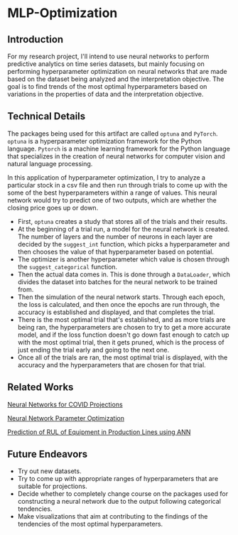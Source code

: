 # MLP-Optimization

## Introduction

For my research project, I'll intend to use neural networks to perform predictive analytics on time series datasets, but 
mainly focusing on performing hyperparameter optimization on neural networks that are made based on the dataset being 
analyzed and the interpretation objective. The goal is to find trends of the most optimal hyperparameters based on 
variations in the properties of data and the interpretation objective.

## Technical Details

The packages being used for this artifact are called `optuna` and `PyTorch`. `optuna` is a hyperparameter optimization 
framework for the Python language. `Pytorch` is a machine learning framework for the Python language that specializes in the creation of neural networks for computer vision and natural language processing.

In this application of hyperparameter optimization, I try to analyze a particular stock in a csv file and then run through trials to come up with the some of the best hyperparameters within a range of values. This neural network would try to predict one of two outputs, which are whether the closing price goes up or down.

- First, `optuna` creates a study that stores all of the trials and their results.
- At the beginning of a trial run, a model for the neural network is created. The number of layers and the number of neurons in each layer are decided by the `suggest_int` function, which picks a hyperparameter and then chooses the value of that hyperparameter based on potential.
- The optimizer is another hyperparameter which value is chosen through the `suggest_categorical` function.
- Then the actual data comes in. This is done through a `DataLoader`, which divides the dataset into batches for the neural network to be trained from.
- Then the simulation of the neural network starts. Through each epoch, the loss is calculated, and then once the epochs are run through, the accuracy is established and displayed, and that completes the trial.
- There is the most optimal trial that's established, and as more trials are being ran, the hyperparameters are chosen to try to get a more accurate model, and if the loss function doesn't go down fast enough to catch up with the most optimal trial, then it gets pruned, which is the process of just ending the trial early and going to the next one.
- Once all of the trials are ran, the most optimal trial is displayed, with the accuracy and the hyperparameters that are chosen for that trial.

## Related Works

[Neural Networks for COVID Projections](https://www.sciencedirect.com/science/article/pii/S2772662221000060)

[Neural Network Parameter Optimization](https://www.sciencedirect.com/science/article/abs/pii/S0925231215020184?casa_token=RXOg711Fbs0AAAAA:KJsnEcjVitIX6KTRR0W88cmcuomo1-oGHGbZpk4jlphHwuk7SNpg48bX0zwLw9THn9Ibv0R9UQ)

[Prediction of RUL of Equipment in Production Lines using ANN](https://www.mdpi.com/1424-8220/21/3/932)

## Future Endeavors

- Try out new datasets.
- Try to come up with appropriate ranges of hyperparameters that are suitable for projections.
- Decide whether to completely change course on the packages used for constructing a neural network due to the output following categorical tendencies.
- Make visualizations that aim at contributing to the findings of the tendencies of the most optimal hyperparameters.